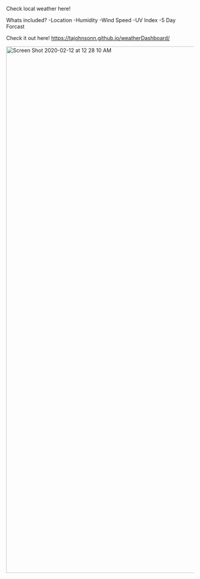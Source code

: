 

Check local weather here!

Whats included?
-Location
-Humidity
-Wind Speed
-UV Index
-5 Day Forcast


Check it out here! https://tajohnsonn.github.io/weatherDashboard/


<img width="1413" alt="Screen Shot 2020-02-12 at 12 28 10 AM" src="https://user-images.githubusercontent.com/57122209/74316560-99a84e80-4d2e-11ea-9608-5d32a5aad6fa.png">
